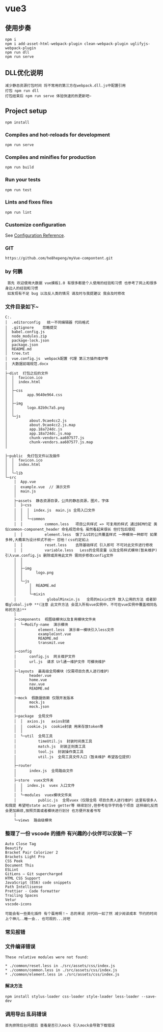 <!--
 * @Description: In User Settings Edit
 * @Author: your Hepeng
 * @Date: 2019-09-11 15:24:24
 * @LastEditTime: 2019-09-16 21:55:55
 * @LastEditors: Please set LastEditors
 -->

# vue3

## 使用步奏
```
npm i
npm i add-asset-html-webpack-plugin clean-webpack-plugin uglifyjs-webpack-plugin
npm run dll
npm run serve
```
## DLL优化说明
```
减少静态资源打包时间 将不常用的第三方在webpack.dll.js中配置引用
打包 npm run dll
打包结束后 npm run serve 体验快速的热更新吧~
```
## Project setup

```
npm install
```

### Compiles and hot-reloads for development

```
npm run serve
```

### Compiles and minifies for production

```
npm run build
```

### Run your tests

```
npm run test
```

### Lints and fixes files

```
npm run lint
```

### Customize configuration

See [Configuration Reference](https://cli.vuejs.org/config/).

### GIT

```
https://github.com/he8hepeng/myVue-compontent.git
```

### by 何鹏

```
 首先 欢迎使用大数据 vue摸板1.0 有很多都是个人使用的经验和习惯 也参考了网上和很多身边人的经验和习惯
 如发现有不足 bug 以及反人类的情况 请及时与我提建议 我会及时修改
```

### 文件目录如下~

```
C:.
│  .editorconfig   统一不同编辑器 代码格式
│  .gitignore    忽略提交
│  babel.config.js
│  node_modules.zip
│  package-lock.json
│  package.json
│  README.md
│  tree.txt
│  vue.config.js  webpack配置 代理 第三方插件维护等
│  大数据前端规范.docx
│
├─dist  打包之后的文件
│  │  favicon.ico
│  │  index.html
│  │
│  ├─css
│  │      app.9640e964.css
│  │
│  ├─img
│  │      logo.82b9c7a5.png
│  │
│  └─js
│          about.9cae4cc2.js
│          about.9cae4cc2.js.map
│          app.18a724dc.js
│          app.18a724dc.js.map
│          chunk-vendors.aa607577.js
│          chunk-vendors.aa607577.js.map
│

├─public  免打包文件以及插件
│  │  favicon.ico
│  │  index.html
│  │
│  └─lib
└─src
    │  App.vue
    │  example.vue  // 演示文件
    │  main.js
    │
    ├─assets  静态资源目录，公共的静态资源，图片，字体
    │  ├─css
    │  │  │  index.js  main.js 全局入口文件
    │  │  │
    │  │  └─common
    │  │          common.less   项目公共样式 => 可复用的样式 通过BEM约定 类似common-component_header 命名规范命名 虽然看起来很长 但打包后很短
    │  │          element.less  饿了么UI的公共覆盖样式 一种模块一种即可 如果多种,大概率为设计样式不统一 怼他！css约定如上
    │  │          reset.less    去除基础样式 引入即可 不可对此文件进行修改
    │  │          variable.less   Less的全局变量 以及全局样式模块(暂未维护) 引入vue.config.js 删除或弃用此文件 需同步修改config文件
    │  │
    │  │
    │  ├─img
    │  │      logo.png
    │  │
    │  └─js
    │      │  README.md
    │      │
    │      └─mixin
    │              globalMinxin.js   全局的mixin文件 放入公用的方法 或者卸载global.js中 **(注意 此文件方法 会混入所有vue实例中，不可在vue实例中覆盖相同名称的方法)**
    │
    ├─components  视图级模块以及复用模块文件夹
    │  └─Modify-name  演示模块
    │          element.less  演示单一模块引入less文件
    │          exampleCont.vue
    │          README.md
    │          transmit.vue
    │
    ├─config
    │      config.js  网关维护文件
    │      url.js  请求 Url通一维护文件 可模块维护
    │
    ├─layouts  最高级全局模块（仅需项目负责人进行维护）
    │      header.vue
    │      home.vue
    │      nav.vue
    │      README.md
    │
    ├─mock  假数据依赖 仅限开发版本
    │      mock.js
    │      mock.json
    │
    ├─package  全局文件
    │  │  axios.js   axios封装
    │  │  cookie.js  cookie封装 用来存放token等
    │  │
    │  └─util  全局工具
    │          timeUtil.js  封装时间类工具
    │          match.js  封装正则类工具
    │          tool.js  封装操作类工具
    │          util.js  全局工具文件入口（暂未维护 希望各位提供）
    │
    ├─router
    │      index.js  全局路由文件
    │
    ├─store  vuex文件夹
    │  │  index.js  vuex 入口文件
    │  │
    │  └─modules  vuex模块文件夹
    │          public.js  全局vuex（仅限全局 项目负责人进行维护）这里有很多人和我提 希望吧state active getter等 继续划分,但参考在华宇的各个项目 这样细化反而会更加麻烦,按照页面或者模块进行划分 也方便开发者书写
    │
    └─views  路由级模块
```

### 




### 整理了一份 vscode 的插件 有兴趣的小伙伴可以安装一下

```
Auto Close Tag
Beautify
Bracket Pair Colorizer 2
Brackets Light Pro
CSS Peek
Document This
ESLint
GitLens — Git supercharged
HTML CSS Support
JavaScript (ES6) code snippets
Path Intellisense
Prettier - Code formatter
Trailing Spaces
Vetur
vscode-icons

可能会有一些美化插件 有个蛋用啊！~ 总的来说 对代码一如了然 减少阅读成本 节约的时间 上个神儿..睡一会.. 也可观的...对吧
```

### 常见报错

### 文件编译错误
```
These relative modules were not found:

* ./common/reset.less in ./src/assets/css/index.js
* ./common/common.less in ./src/assets/css/index.js
* ./common/element.less in ./src/assets/css/index.js
```
#### 解决方法
```
npm install stylus-loader css-loader style-loader less-loader --save-dev
```

### 调用导出 乱码错误
```
首先排除后台问题后 查看是否引入mock 引入mock会导致下载错误
```